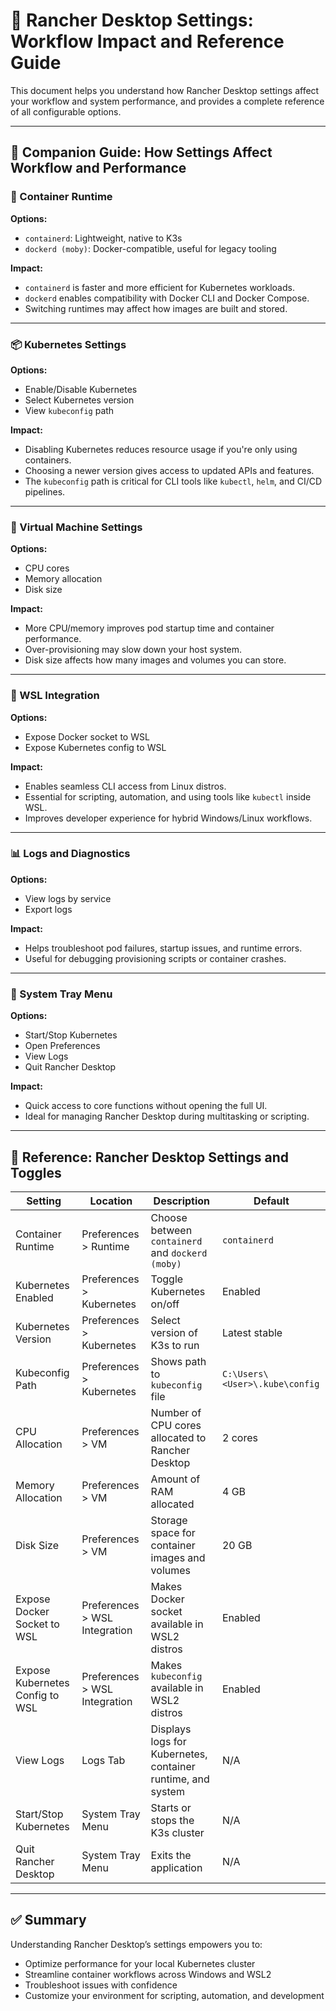 # 🧭 Rancher Desktop Settings: Workflow Impact and Reference Guide

This document helps you understand how Rancher Desktop settings affect your workflow and system performance, and provides a complete reference of all configurable options.

---

## 📘 Companion Guide: How Settings Affect Workflow and Performance

### 🐳 Container Runtime

**Options:**
- `containerd`: Lightweight, native to K3s
- `dockerd (moby)`: Docker-compatible, useful for legacy tooling

**Impact:**
- `containerd` is faster and more efficient for Kubernetes workloads.
- `dockerd` enables compatibility with Docker CLI and Docker Compose.
- Switching runtimes may affect how images are built and stored.

---

### 📦 Kubernetes Settings

**Options:**
- Enable/Disable Kubernetes
- Select Kubernetes version
- View `kubeconfig` path

**Impact:**
- Disabling Kubernetes reduces resource usage if you're only using containers.
- Choosing a newer version gives access to updated APIs and features.
- The `kubeconfig` path is critical for CLI tools like `kubectl`, `helm`, and CI/CD pipelines.

---

### 🧮 Virtual Machine Settings

**Options:**
- CPU cores
- Memory allocation
- Disk size

**Impact:**
- More CPU/memory improves pod startup time and container performance.
- Over-provisioning may slow down your host system.
- Disk size affects how many images and volumes you can store.

---

### 🧰 WSL Integration

**Options:**
- Expose Docker socket to WSL
- Expose Kubernetes config to WSL

**Impact:**
- Enables seamless CLI access from Linux distros.
- Essential for scripting, automation, and using tools like `kubectl` inside WSL.
- Improves developer experience for hybrid Windows/Linux workflows.

---

### 📊 Logs and Diagnostics

**Options:**
- View logs by service
- Export logs

**Impact:**
- Helps troubleshoot pod failures, startup issues, and runtime errors.
- Useful for debugging provisioning scripts or container crashes.

---

### 🧭 System Tray Menu

**Options:**
- Start/Stop Kubernetes
- Open Preferences
- View Logs
- Quit Rancher Desktop

**Impact:**
- Quick access to core functions without opening the full UI.
- Ideal for managing Rancher Desktop during multitasking or scripting.

---

## 📑 Reference: Rancher Desktop Settings and Toggles

| **Setting**                        | **Location**               | **Description**                                                                 | **Default**         |
|-----------------------------------|----------------------------|---------------------------------------------------------------------------------|---------------------|
| Container Runtime                 | Preferences > Runtime      | Choose between `containerd` and `dockerd (moby)`                               | `containerd`        |
| Kubernetes Enabled                | Preferences > Kubernetes   | Toggle Kubernetes on/off                                                       | Enabled             |
| Kubernetes Version                | Preferences > Kubernetes   | Select version of K3s to run                                                   | Latest stable       |
| Kubeconfig Path                   | Preferences > Kubernetes   | Shows path to `kubeconfig` file                                                | `C:\Users\<User>\.kube\config` |
| CPU Allocation                    | Preferences > VM           | Number of CPU cores allocated to Rancher Desktop                               | 2 cores             |
| Memory Allocation                 | Preferences > VM           | Amount of RAM allocated                                                        | 4 GB                |
| Disk Size                         | Preferences > VM           | Storage space for container images and volumes                                 | 20 GB               |
| Expose Docker Socket to WSL       | Preferences > WSL Integration | Makes Docker socket available in WSL2 distros                              | Enabled             |
| Expose Kubernetes Config to WSL   | Preferences > WSL Integration | Makes `kubeconfig` available in WSL2 distros                              | Enabled             |
| View Logs                         | Logs Tab                   | Displays logs for Kubernetes, container runtime, and system                    | N/A                 |
| Start/Stop Kubernetes             | System Tray Menu           | Starts or stops the K3s cluster                                                | N/A                 |
| Quit Rancher Desktop              | System Tray Menu           | Exits the application                                                          | N/A                 |

---

## ✅ Summary

Understanding Rancher Desktop’s settings empowers you to:

- Optimize performance for your local Kubernetes cluster
- Streamline container workflows across Windows and WSL2
- Troubleshoot issues with confidence
- Customize your environment for scripting, automation, and development
